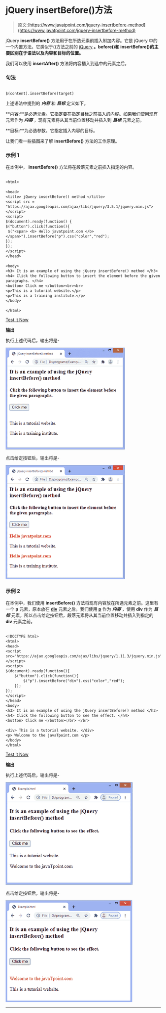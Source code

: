 # jQuery insertBefore()方法

> 原文:[https://www.javatpoint.com/jquery-insertbefore-method](https://www.javatpoint.com/jquery-insertbefore-method)

jQuery **insertBefore()** 方法用于在所选元素前插入附加内容。它是 jQuery 中的一个内置方法。它类似于()方法之前的 [jQuery](https://www.javatpoint.com/jquery-tutorial) **。before()和 insertBefore()的主要区别在于语法以及内容和目标的位置。**

我们可以使用 **insertAfter()** 方法将内容插入到选中的元素之后。

### 句法

```

$(content).insertBefore(target)

```

上述语法中提到的 ***内容*** 和 ***目标*** 定义如下。

**内容:**是必选元素。它指定要在指定目标之前插入的内容。如果我们使用现有元素作为 ***内容*** ，现有元素将从其当前位置移动并插入到 ***目标*** 元素之前。

**目标:**为必选参数。它指定插入内容的目标。

让我们看一些插图来了解 **insertBefore()** 方法的工作原理。

### 示例 1

在本例中， **insertBefore()** 方法将在段落元素之前插入指定的内容。

```

<html>

<head>
<title> jQuery insertBefore() method </title>
<script src = "https://ajax.googleapis.com/ajax/libs/jquery/3.5.1/jquery.min.js"> </script>
<script>
$(document).ready(function() {
$("button").click(function(){
 $("<span> <b> Hello javatpoint.com </b> </span>").insertBefore("p").css("color","red");  
});
});
</script>
</head>

<body>
<h3> It is an example of using the jQuery insertBefore() method </h3>
<h4> Click the following button to insert the element before the given paragraphs. </h4>
<button> Click me </button><br><br>
<p>This is a tutorial website.</p>  
<p>This is a training institute.</p>  
</body>

</html>

```

[Test it Now](https://www.javatpoint.com/oprweb/test.jsp?filename=jquery-insertbefore-method1)

**输出**

执行上述代码后，输出将是-

![jQuery insertBefore() method](img/21c15f538eb6e6b5eaf752deeb69c575.png)

点击给定按钮后，输出将是-

![jQuery insertBefore() method](img/fa770dfae1c24e30706dadbbab7b4bee.png)

### 示例 2

在本例中，我们使用 **insertBefore()** 方法将现有内容放在所选元素之前。这里有一个 **p** 元素，原本放在 **[div](https://www.javatpoint.com/html-div-tag)** 元素之后。我们使用 **[p](https://www.javatpoint.com/html-paragraph)** 作为 ***内容*** ，使用 **div** 作为 ***目标*** 元素，所以点击给定按钮后，段落元素将从其当前位置移动并插入到指定的 **div** 元素之前。

```

<!DOCTYPE html>  
<html>  
<head>  
<script src="https://ajax.googleapis.com/ajax/libs/jquery/1.11.3/jquery.min.js"></script>  
<script>  
$(document).ready(function(){  
    $("button").click(function(){  
        $("p").insertBefore("div").css("color","red");  
    });  
});  
</script>  
</head>  
<body>  
<h3> It is an example of using the jQuery insertBefore() method </h3>
<h4> Click the following button to see the effect. </h4>
<button> Click me </button></br> </br>

<div> This is a tutorial website. </div>  
<p> Welcome to the javaTpoint.com </p> 
</body>  
</html>

```

[Test it Now](https://www.javatpoint.com/oprweb/test.jsp?filename=jquery-insertbefore-method2)

**输出**

执行上述代码后，输出将是-

![jQuery insertBefore() method](img/69df70b52bbd12048626b595a289d230.png)

点击给定按钮后，输出将是-

![jQuery insertBefore() method](img/57f8a7e7684d6b1307600b12820506b1.png)

* * *